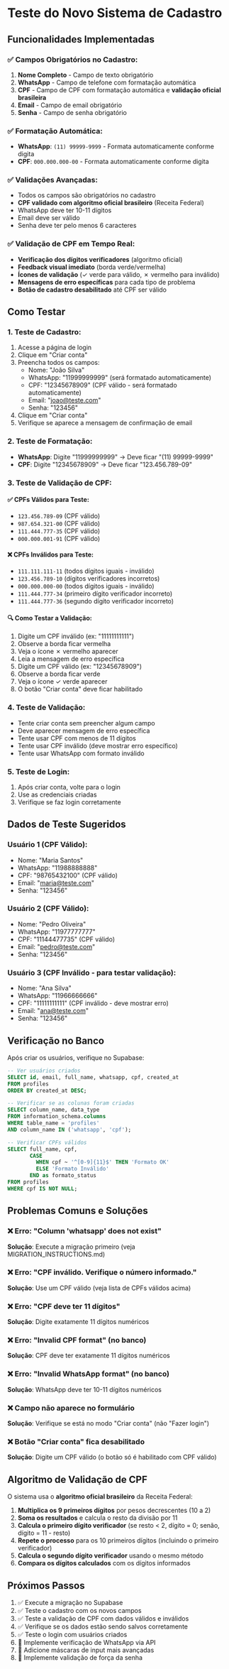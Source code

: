 # Teste do Novo Sistema de Cadastro

## Funcionalidades Implementadas

### ✅ Campos Obrigatórios no Cadastro:
1. **Nome Completo** - Campo de texto obrigatório
2. **WhatsApp** - Campo de telefone com formatação automática
3. **CPF** - Campo de CPF com formatação automática e **validação oficial brasileira**
4. **Email** - Campo de email obrigatório
5. **Senha** - Campo de senha obrigatório

### ✅ Formatação Automática:
- **WhatsApp**: `(11) 99999-9999` - Formata automaticamente conforme digita
- **CPF**: `000.000.000-00` - Formata automaticamente conforme digita

### ✅ Validações Avançadas:
- Todos os campos são obrigatórios no cadastro
- **CPF validado com algoritmo oficial brasileiro** (Receita Federal)
- WhatsApp deve ter 10-11 dígitos
- Email deve ser válido
- Senha deve ter pelo menos 6 caracteres

### ✅ Validação de CPF em Tempo Real:
- **Verificação dos dígitos verificadores** (algoritmo oficial)
- **Feedback visual imediato** (borda verde/vermelha)
- **Ícones de validação** (✓ verde para válido, ✗ vermelho para inválido)
- **Mensagens de erro específicas** para cada tipo de problema
- **Botão de cadastro desabilitado** até CPF ser válido

## Como Testar

### 1. Teste de Cadastro:
1. Acesse a página de login
2. Clique em "Criar conta"
3. Preencha todos os campos:
   - Nome: "João Silva"
   - WhatsApp: "11999999999" (será formatado automaticamente)
   - CPF: "12345678909" (CPF válido - será formatado automaticamente)
   - Email: "joao@teste.com"
   - Senha: "123456"
4. Clique em "Criar conta"
5. Verifique se aparece a mensagem de confirmação de email

### 2. Teste de Formatação:
- **WhatsApp**: Digite "11999999999" → Deve ficar "(11) 99999-9999"
- **CPF**: Digite "12345678909" → Deve ficar "123.456.789-09"

### 3. Teste de Validação de CPF:

#### ✅ CPFs Válidos para Teste:
- `123.456.789-09` (CPF válido)
- `987.654.321-00` (CPF válido)
- `111.444.777-35` (CPF válido)
- `000.000.001-91` (CPF válido)

#### ❌ CPFs Inválidos para Teste:
- `111.111.111-11` (todos dígitos iguais - inválido)
- `123.456.789-10` (dígitos verificadores incorretos)
- `000.000.000-00` (todos dígitos iguais - inválido)
- `111.444.777-34` (primeiro dígito verificador incorreto)
- `111.444.777-36` (segundo dígito verificador incorreto)

#### 🔍 Como Testar a Validação:
1. Digite um CPF inválido (ex: "11111111111")
2. Observe a borda ficar vermelha
3. Veja o ícone ✗ vermelho aparecer
4. Leia a mensagem de erro específica
5. Digite um CPF válido (ex: "12345678909")
6. Observe a borda ficar verde
7. Veja o ícone ✓ verde aparecer
8. O botão "Criar conta" deve ficar habilitado

### 4. Teste de Validação:
- Tente criar conta sem preencher algum campo
- Deve aparecer mensagem de erro específica
- Tente usar CPF com menos de 11 dígitos
- Tente usar CPF inválido (deve mostrar erro específico)
- Tente usar WhatsApp com formato inválido

### 5. Teste de Login:
1. Após criar conta, volte para o login
2. Use as credenciais criadas
3. Verifique se faz login corretamente

## Dados de Teste Sugeridos

### Usuário 1 (CPF Válido):
- Nome: "Maria Santos"
- WhatsApp: "11988888888"
- CPF: "98765432100" (CPF válido)
- Email: "maria@teste.com"
- Senha: "123456"

### Usuário 2 (CPF Válido):
- Nome: "Pedro Oliveira"
- WhatsApp: "11977777777"
- CPF: "11144477735" (CPF válido)
- Email: "pedro@teste.com"
- Senha: "123456"

### Usuário 3 (CPF Inválido - para testar validação):
- Nome: "Ana Silva"
- WhatsApp: "11966666666"
- CPF: "11111111111" (CPF inválido - deve mostrar erro)
- Email: "ana@teste.com"
- Senha: "123456"

## Verificação no Banco

Após criar os usuários, verifique no Supabase:

```sql
-- Ver usuários criados
SELECT id, email, full_name, whatsapp, cpf, created_at 
FROM profiles 
ORDER BY created_at DESC;

-- Verificar se as colunas foram criadas
SELECT column_name, data_type 
FROM information_schema.columns 
WHERE table_name = 'profiles' 
AND column_name IN ('whatsapp', 'cpf');

-- Verificar CPFs válidos
SELECT full_name, cpf, 
       CASE 
         WHEN cpf ~ '^[0-9]{11}$' THEN 'Formato OK'
         ELSE 'Formato Inválido'
       END as formato_status
FROM profiles 
WHERE cpf IS NOT NULL;
```

## Problemas Comuns e Soluções

### ❌ Erro: "Column 'whatsapp' does not exist"
**Solução**: Execute a migração primeiro (veja MIGRATION_INSTRUCTIONS.md)

### ❌ Erro: "CPF inválido. Verifique o número informado."
**Solução**: Use um CPF válido (veja lista de CPFs válidos acima)

### ❌ Erro: "CPF deve ter 11 dígitos"
**Solução**: Digite exatamente 11 dígitos numéricos

### ❌ Erro: "Invalid CPF format" (no banco)
**Solução**: CPF deve ter exatamente 11 dígitos numéricos

### ❌ Erro: "Invalid WhatsApp format" (no banco)
**Solução**: WhatsApp deve ter 10-11 dígitos numéricos

### ❌ Campo não aparece no formulário
**Solução**: Verifique se está no modo "Criar conta" (não "Fazer login")

### ❌ Botão "Criar conta" fica desabilitado
**Solução**: Digite um CPF válido (o botão só é habilitado com CPF válido)

## Algoritmo de Validação de CPF

O sistema usa o **algoritmo oficial brasileiro** da Receita Federal:

1. **Multiplica os 9 primeiros dígitos** por pesos decrescentes (10 a 2)
2. **Soma os resultados** e calcula o resto da divisão por 11
3. **Calcula o primeiro dígito verificador** (se resto < 2, dígito = 0; senão, dígito = 11 - resto)
4. **Repete o processo** para os 10 primeiros dígitos (incluindo o primeiro verificador)
5. **Calcula o segundo dígito verificador** usando o mesmo método
6. **Compara os dígitos calculados** com os dígitos informados

## Próximos Passos

1. ✅ Execute a migração no Supabase
2. ✅ Teste o cadastro com os novos campos
3. ✅ Teste a validação de CPF com dados válidos e inválidos
4. ✅ Verifique se os dados estão sendo salvos corretamente
5. ✅ Teste o login com usuários criados
6. 🔄 Implemente verificação de WhatsApp via API
7. 🔄 Adicione máscaras de input mais avançadas
8. 🔄 Implemente validação de força da senha 